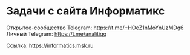 # Задачи с сайта Информатикс

Открытое-сообщество Telegram: https://t.me/+HOeZ1nMoYnUzMDg6
Личный Telegram: https://t.me/analitiqq

Ссылка: https://informatics.msk.ru
